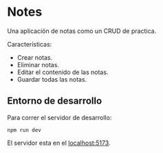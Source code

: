 # Notes

Una aplicación de notas como un CRUD de practica.

Características:

* Crear notas.
* Eliminar notas.
* Editar el contenido de las notas.
* Guardar todas las notas.

## Entorno de desarrollo

Para correr el servidor de desarrollo:

```
npm run dev
```

El servidor esta en el [localhost:5173](http://localhost:5173/).